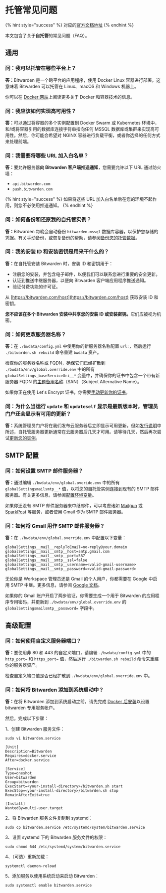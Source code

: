 # 托管常见问题

{% hint style="success" %}
对应的[官方文档地址](https://bitwarden.com/help/article/hosting-faqs/)
{% endhint %}

本文包含了关于**自托管**的常见问题（FAQ）。

## 通用 <a href="#general" id="general"></a>

### 问：我可以托管在哪些平台上？ <a href="#q-what-platforms-can-i-host-on" id="q-what-platforms-can-i-host-on"></a>

**答：**&#x42;itwarden 是一个跨平台的应用程序，使用 Docker Linux 容器进行部署。这意味着 Bitwarden 可以托管在 Linux、macOS 和 Windows 机器上。

你可以在 [Docker 网站](https://www.docker.com/why-docker)上阅读更多关于 Docker 和容器技术的信息。

### 问：我应该如何实现高可用性？ <a href="#q-how-should-i-achieve-high-availability" id="q-how-should-i-achieve-high-availability"></a>

**答：**&#x53EF;以通过将容器的多个实例配置到 Docker Swarm 或 Kubernetes 环境中，和/或将容器引用的数据库连接字符串指向任何 MSSQL 数据库或集群来实现高可用性。然后，你可能会希望对 NGINX 容器进行负载平衡，或者你选择的任何方式来处理前端。

### 问：我需要将哪些 URL 加入白名单？ <a href="#q-do-i-need-to-whitelist-any-urls" id="q-do-i-need-to-whitelist-any-urls"></a>

**答：**&#x8981;允许服务器**向 Bitwarden 客户端推送通知**，您需要允许以下 URL 通过防火墙：

* `api.bitwarden.com`
* `push.bitwarden.com`

{% hint style="success" %}
如果将这些 URL 加入白名单后在您的环境不起作用，则您不必使用推送通知。
{% endhint %}

### 问：如何备份和还原我的自托管实例？ <a href="#q-how-do-i-backup-and-restore-my-self-hosted-instance" id="q-how-do-i-backup-and-restore-my-self-hosted-instance"></a>

**答：**&#x42;itwarden 每晚会自动备份 `bitwarden-mssql` 数据库容器，以保护您存储的凭据。有关手动备份，或恢复备份的帮助，请参阅[备份您的托管数据](backup-your-hosted-data.md)。

### 问：我的安装 ID 和安装密钥是用来干什么的？ <a href="#q-what-are-my-installation-id-and-installation-key-used-for" id="q-what-are-my-installation-id-and-installation-key-used-for"></a>

**答：**&#x5728;自托管安装 Bitwarden 时，安装 ID 和密钥用于：

* 注册您的安装，并包含电子邮件，以便我们可以联系您进行重要的安全更新。&#x20;
* 认证到推送中继服务器，以便向 Bitwarden 客户端应用程序推送通知。&#x20;
* 验证付费功能的许可证。&#x20;

从 [https://bitwarden.com/host](https://bitwarden.com/host) 获取安装 ID 和密钥。

**您不应该在多个 Bitwarden 安装中共享您的安装 ID 或安装密钥。**&#x5B83;们应被视为机密。

### 问：如何更改服务器名称？ <a href="#q-how-do-i-change-the-name-of-my-server" id="q-how-do-i-change-the-name-of-my-server"></a>

**答：**&#x5728; `./bwdata/config.yml` 中使用你的新服务器名称配置 `url:`，然后运行 `./bitwarden.sh rebuild` 命令重建 `bwdata` 资产。

检查你的服务器名称或 FQDN，确保它们已经扩散到 `./bwdata/env/global.override.env` 中的所有 `globalSettings_baseServiceUri__*` 变量中，并确保你的证书中包含一个带有新服务器 FQDN 的[主题备用名称](https://zh.wikipedia.org/wiki/%E4%B8%BB%E9%A2%98%E5%A4%87%E7%94%A8%E5%90%8D%E7%A7%B0)（SAN）（Subject Alternative Name）。

如果你正在使用 Let's Encrypt 证书，你需要[手动更新你的证书](certificate-options.md#manually-update-a-lets-encrypt-certificate)。

### 问：为什么当运行 `update` 和 `updateself` 显示是最新版本时，管理员门户还会显示有可用的更新？ <a href="#q-why-does-the-admin-portal-show-an-update-available-when-update-and-updateself-show-im-on-the-lates" id="q-why-does-the-admin-portal-show-an-update-available-when-update-and-updateself-show-im-on-the-lates"></a>

**答：**&#x7CFB;统管理员门户将在我们发布云服务器后立即显示可用更新，但如[发行说明](../release-notes.md)中所述，自托管服务器更新通常在云服务器后几天才可用。请等待几天，然后再次尝试[更新您的实例](update-your-instance.md)。

## SMTP 配置 <a href="#smtp-configuration" id="smtp-configuration"></a>

### 问：如何设置 SMTP 邮件服务器？ <a href="#q-how-do-i-set-up-an-smtp-mail-server" id="q-how-do-i-set-up-an-smtp-mail-server"></a>

**答：**&#x901A;过编辑 `./bwdata/env/global.overide.env` 中的所有 `globalSettingsmailsmtp__*` 值，以将您的自托管实例连接到现有的 SMTP 邮件服务器。有关更多信息，请参阅[配置环境变量](configure-environment-variables.md)。

如果你还没有 SMTP 邮件服务器来中继邮件，可以考虑诸如 [Mailgun](https://www.mailgun.com/) 或 [SparkPost](https://www.sparkpost.com/) 等服务，或者使用 Gmail 作为 SMTP 邮件服务器。

### 问：如何将 Gmail 用作 SMTP 邮件服务器？ <a href="#q-how-do-i-use-gmail-as-an-smtp-mail-server" id="q-how-do-i-use-gmail-as-an-smtp-mail-server"></a>

**答：**&#x5728; `./bwdata/env/global.override.env` 中配置以下变量：

```systemd
globalSettings__mail__replyToEmail=no-reply@your.domain
globalSettings__mail__smtp__host=smtp.gmail.com
globalSettings__mail__smtp__port=587
globalSettings__mail__smtp__ssl=false
globalSettings__mail__smtp__username=<valid-gmail-username>
globalSettings__mail__smtp__password=<valid-gmail-password>
```

无论你是 Workspace 管理员还是 Gmail 的个人用户，你都需要在 Google 中启用 SMTP 中继。更多信息，请参阅 [Google 文档](https://support.google.com/a/answer/176600?hl=zh-Hans)。

如果你的 Gmail 账户开启了两步验证，你需要生成一个用于 Bitwarden 的应用程序专用密码，并更新到 `./bwdata/env/global.override.env` 的 `globalSettingsmailsmtp__password=` 字段中。

## 高级配置 <a href="#advanced-configuration" id="advanced-configuration"></a>

### 问：如何使用自定义服务器端口？ <a href="#how-do-i-use-custom-server-ports" id="how-do-i-use-custom-server-ports"></a>

**答：**&#x8981;使用非 80 和 443 的自定义端口，请编辑 `./bwdata/config.yml` 中的 `http_port=` 和 `https_port=` 值，然后运行 `./bitwarden.sh rebuild` 命令来重建你的服务器资产。

检查自定义端口值是否已经扩散到 `./bwdata/env/global.override.env` 中。

### 问：如何将 Bitwarden 添加到系统启动中？ <a href="#q-how-do-i-add-bitwarden-to-system-boot" id="q-how-do-i-add-bitwarden-to-system-boot"></a>

**答：**&#x5728;将 Bitwarden 添加到系统启动之前，请先完成 [Docker 后安装](install-and-deploy-guides/docker/linux-standard-deployment.md#docker-post-installation-linux-only)以设置 bitwarden 专用服务帐户。&#x20;

然后，完成以下步骤：

1、创建 Bitwarden 服务文件：

```systemd
sudo vi bitwarden.service

[Unit]
Description=Bitwarden
Requires=docker.service
After=docker.service

[Service]
Type=oneshot
User=bitwarden
Group=bitwarden
ExecStart=<your-install-directory>/bitwarden.sh start
ExecStop=<your-install-directory>/bitwarden.sh stop
RemainAfterExit=true

[Install]
WantedBy=multi-user.target
```

2、将 Bitwarden 服务文件复制到 systemd：

```shell
sudo cp bitwarden.service /etc/systemd/system/bitwarden.service
```

3、设置 systemd 下的 Bitwarden 服务文件的权限：

```shell
sudo chmod 644 /etc/systemd/system/bitwarden.service
```

4、（可选）重新加载：

```shell
systemctl daemon-reload
```

5、添加服务以使用系统启动来启动 Bitwarden：

```shell
sudo systemctl enable bitwarden.service
```
